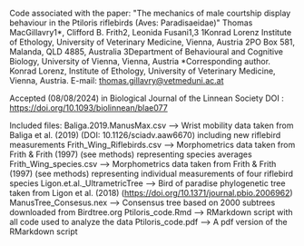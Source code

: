 Code associated with the paper: 
"The mechanics of male courtship display behaviour in the Ptiloris riflebirds (Aves: Paradisaeidae)"
Thomas MacGillavry1*, Clifford B. Frith2, Leonida Fusani1,3
1Konrad Lorenz Institute of Ethology, University of Veterinary Medicine, Vienna, Austria
2PO Box 581, Malanda, QLD 4885, Australia
3Department of Behavioural and Cognitive Biology, University of Vienna, Vienna, Austria
*Corresponding author. Konrad Lorenz, Institute of Ethology, University of Veterinary Medicine, Vienna, Austria. E-mail: thomas.gillavry@vetmeduni.ac.at

Accepted (08/08/2024) in Biological Journal of the Linnean Society
DOI : https://doi.org/10.1093/biolinnean/blae077

Included files: 
Baliga.2019.ManusMax.csv --> Wrist mobility data taken from Baliga et al. (2019) (DOI: 10.1126/sciadv.aaw6670) including new riflebird measurements 
Frith_Wing_Riflebirds.csv --> Morphometrics data taken from Frith & Frith (1997) (see methods) representing species averages 
Frith_Wing_species.csv --> Morphometrics data taken from Frith & Frith (1997) (see methods) representing individual measurements of four riflebird species
Ligon.et.al._UltrametricTree --> Bird of paradise phylogenetic tree taken from Ligon et al. (2018) (https://doi.org/10.1371/journal.pbio.2006962)
ManusTree_Consesus.nex --> Consensus tree based on 2000 subtrees downloaded from Birdtree.org 
Ptiloris_code.Rmd --> RMarkdown script with all code used to analyze the data 
Ptiloris_code.pdf --> A pdf version of the RMarkdown script
